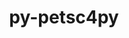 ---
title: "py-petsc4py"
layout: cache
categories: [package, develop]
meta: {"compilers": ["gcc@11.4.0", "intel-oneapi-compilers@2025.1.0"], "num_specs": 79, "num_specs_by_stack": {"e4s": 26, "e4s-neoverse-v2": 27, "e4s-oneapi": 26, "root": 79}, "oss": ["ubuntu22.04"], "platforms": ["linux"], "stacks": ["e4s", "e4s-neoverse-v2", "e4s-oneapi", "root"], "targets": ["neoverse_v2", "x86_64_v3"], "versions": ["3.23.0", "3.23.1", "3.23.2"]}
spec_details: [{"compiler": "gcc@11.4.0", "hash": "2iic3cqyvy4zck7a4eljkml4rxdy7bhm", "os": "ubuntu22.04", "platform": "linux", "size": "-", "stacks": ["e4s-neoverse-v2", "root"], "target": "neoverse_v2", "variants": ["build_system=python_pip", "+mpi"], "versions": ["3.23.1"]}, {"compiler": "intel-oneapi-compilers@2025.1.0", "hash": "2pb77bqnq7lapla5ts3nqb6emgal7tqg", "os": "ubuntu22.04", "platform": "linux", "size": "-", "stacks": ["e4s-oneapi", "root"], "target": "x86_64_v3", "variants": ["build_system=python_pip", "+mpi", "patches:=edc2f91"], "versions": ["3.23.0"]}, {"compiler": "gcc@11.4.0", "hash": "37pxgyr6vy3rvo2hlswdj7vbzgbda7w4", "os": "ubuntu22.04", "platform": "linux", "size": "-", "stacks": ["e4s", "root"], "target": "x86_64_v3", "variants": ["build_system=python_pip", "+mpi", "patches:=edc2f91"], "versions": ["3.23.0"]}, {"compiler": "gcc@11.4.0", "hash": "3bjcgzugfttf6twgqryfvqya3c7ggk4h", "os": "ubuntu22.04", "platform": "linux", "size": "-", "stacks": ["e4s-neoverse-v2", "root"], "target": "neoverse_v2", "variants": ["build_system=python_pip", "+mpi"], "versions": ["3.23.2"]}, {"compiler": "gcc@11.4.0", "hash": "3iwvxu6ojqv46aiqlgymkd73twkkjlob", "os": "ubuntu22.04", "platform": "linux", "size": "-", "stacks": ["e4s-neoverse-v2", "root"], "target": "neoverse_v2", "variants": ["build_system=python_pip", "+mpi"], "versions": ["3.23.2"]}, {"compiler": "gcc@11.4.0", "hash": "3mr76gdfbyzkqhazuezamxnjqcaiictz", "os": "ubuntu22.04", "platform": "linux", "size": "-", "stacks": ["e4s", "root"], "target": "x86_64_v3", "variants": ["build_system=python_pip", "+mpi"], "versions": ["3.23.2"]}, {"compiler": "gcc@11.4.0", "hash": "3pw4jnyqi2mz7lzyni7vtpufx3paxkrx", "os": "ubuntu22.04", "platform": "linux", "size": "-", "stacks": ["e4s", "root"], "target": "x86_64_v3", "variants": ["build_system=python_pip", "+mpi"], "versions": ["3.23.1"]}, {"compiler": "gcc@11.4.0", "hash": "4bv3eqbcue4uah6rdzesj474pmt2aj7g", "os": "ubuntu22.04", "platform": "linux", "size": "-", "stacks": ["e4s", "root"], "target": "x86_64_v3", "variants": ["build_system=python_pip", "+mpi"], "versions": ["3.23.2"]}, {"compiler": "gcc@11.4.0", "hash": "4xwvaxrz5smpkgmttee626drtvgqh76d", "os": "ubuntu22.04", "platform": "linux", "size": "-", "stacks": ["e4s-neoverse-v2", "root"], "target": "neoverse_v2", "variants": ["build_system=python_pip", "+mpi"], "versions": ["3.23.2"]}, {"compiler": "intel-oneapi-compilers@2025.1.0", "hash": "4zeczvnfojec5lw73almeg75nizdfcea", "os": "ubuntu22.04", "platform": "linux", "size": "-", "stacks": ["e4s-oneapi", "root"], "target": "x86_64_v3", "variants": ["build_system=python_pip", "+mpi"], "versions": ["3.23.2"]}, {"compiler": "gcc@11.4.0", "hash": "57j7tkfnpxmysauuvkfttla47gqv7ph5", "os": "ubuntu22.04", "platform": "linux", "size": "-", "stacks": ["e4s", "root"], "target": "x86_64_v3", "variants": ["build_system=python_pip", "+mpi"], "versions": ["3.23.1"]}, {"compiler": "intel-oneapi-compilers@2025.1.0", "hash": "5wmzle3tuxegi67i4rhxzuzu4q2ycz3v", "os": "ubuntu22.04", "platform": "linux", "size": "-", "stacks": ["e4s-oneapi", "root"], "target": "x86_64_v3", "variants": ["build_system=python_pip", "+mpi"], "versions": ["3.23.2"]}, {"compiler": "gcc@11.4.0", "hash": "6gp2dgzsjq6jrbugldkqn53u4oivn4cg", "os": "ubuntu22.04", "platform": "linux", "size": "-", "stacks": ["e4s-neoverse-v2", "root"], "target": "neoverse_v2", "variants": ["build_system=python_pip", "+mpi"], "versions": ["3.23.2"]}, {"compiler": "intel-oneapi-compilers@2025.1.0", "hash": "6rm4hyauqfk6nktcevb4pepgefvum5b6", "os": "ubuntu22.04", "platform": "linux", "size": "-", "stacks": ["e4s-oneapi", "root"], "target": "x86_64_v3", "variants": ["build_system=python_pip", "+mpi"], "versions": ["3.23.2"]}, {"compiler": "gcc@11.4.0", "hash": "7cqzc2ys2iteut3jkkyxqyfpblxcvmfu", "os": "ubuntu22.04", "platform": "linux", "size": "-", "stacks": ["e4s", "root"], "target": "x86_64_v3", "variants": ["build_system=python_pip", "+mpi", "patches:=edc2f91"], "versions": ["3.23.0"]}, {"compiler": "intel-oneapi-compilers@2025.1.0", "hash": "be67kk5f2de35zuesyvb3mx77rzu33nl", "os": "ubuntu22.04", "platform": "linux", "size": "-", "stacks": ["e4s-oneapi", "root"], "target": "x86_64_v3", "variants": ["build_system=python_pip", "+mpi"], "versions": ["3.23.2"]}, {"compiler": "gcc@11.4.0", "hash": "boz7ulgpzt7yfstuvwzi2l5abnc6xnt7", "os": "ubuntu22.04", "platform": "linux", "size": "-", "stacks": ["e4s", "root"], "target": "x86_64_v3", "variants": ["build_system=python_pip", "+mpi"], "versions": ["3.23.2"]}, {"compiler": "intel-oneapi-compilers@2025.1.0", "hash": "c2fwv3isasiwc6blj2g62zwqp6b2avgo", "os": "ubuntu22.04", "platform": "linux", "size": "-", "stacks": ["e4s-oneapi", "root"], "target": "x86_64_v3", "variants": ["build_system=python_pip", "+mpi", "patches:=edc2f91"], "versions": ["3.23.0"]}, {"compiler": "intel-oneapi-compilers@2025.1.0", "hash": "cjgfrgliytfl3a7xkxdmy2gxc6l53fqi", "os": "ubuntu22.04", "platform": "linux", "size": "-", "stacks": ["e4s-oneapi", "root"], "target": "x86_64_v3", "variants": ["build_system=python_pip", "+mpi", "patches:=edc2f91"], "versions": ["3.23.0"]}, {"compiler": "intel-oneapi-compilers@2025.1.0", "hash": "dtccpnkq5tzbyzctktmb7co3ueurpfpw", "os": "ubuntu22.04", "platform": "linux", "size": "-", "stacks": ["e4s-oneapi", "root"], "target": "x86_64_v3", "variants": ["build_system=python_pip", "+mpi"], "versions": ["3.23.2"]}, {"compiler": "intel-oneapi-compilers@2025.1.0", "hash": "ed4krg3zc3v3j34k5xgmmrvumxr2ofnz", "os": "ubuntu22.04", "platform": "linux", "size": "-", "stacks": ["e4s-oneapi", "root"], "target": "x86_64_v3", "variants": ["build_system=python_pip", "+mpi", "patches:=edc2f91"], "versions": ["3.23.0"]}, {"compiler": "gcc@11.4.0", "hash": "eebs546mwkz42hm7xuwxnd62pnqmp43m", "os": "ubuntu22.04", "platform": "linux", "size": "-", "stacks": ["e4s", "root"], "target": "x86_64_v3", "variants": ["build_system=python_pip", "+mpi"], "versions": ["3.23.1"]}, {"compiler": "gcc@11.4.0", "hash": "fxdvlyftn5tya3g4zrcawmb3fmsk26bs", "os": "ubuntu22.04", "platform": "linux", "size": "-", "stacks": ["e4s-neoverse-v2", "root"], "target": "neoverse_v2", "variants": ["build_system=python_pip", "+mpi", "patches:=edc2f91"], "versions": ["3.23.0"]}, {"compiler": "gcc@11.4.0", "hash": "hjbn65j3dldynh6g2pvxzpxzo4op6rur", "os": "ubuntu22.04", "platform": "linux", "size": "-", "stacks": ["e4s-neoverse-v2", "root"], "target": "neoverse_v2", "variants": ["build_system=python_pip", "+mpi", "patches:=edc2f91"], "versions": ["3.23.0"]}, {"compiler": "intel-oneapi-compilers@2025.1.0", "hash": "hqkqedzazidwk5fdbgumyqurenm3xbzo", "os": "ubuntu22.04", "platform": "linux", "size": "-", "stacks": ["e4s-oneapi", "root"], "target": "x86_64_v3", "variants": ["build_system=python_pip", "+mpi", "patches:=edc2f91"], "versions": ["3.23.0"]}, {"compiler": "gcc@11.4.0", "hash": "i3afw65uyfsrk43ducxacyyybmdfddsw", "os": "ubuntu22.04", "platform": "linux", "size": "-", "stacks": ["e4s", "root"], "target": "x86_64_v3", "variants": ["build_system=python_pip", "+mpi"], "versions": ["3.23.2"]}, {"compiler": "intel-oneapi-compilers@2025.1.0", "hash": "imyq6ukl7ghegrepwtqjcjqli6n3z6dg", "os": "ubuntu22.04", "platform": "linux", "size": "-", "stacks": ["e4s-oneapi", "root"], "target": "x86_64_v3", "variants": ["build_system=python_pip", "+mpi"], "versions": ["3.23.2"]}, {"compiler": "gcc@11.4.0", "hash": "ir2qkc4rmkhmgmngsrzpdpfmoentgm3b", "os": "ubuntu22.04", "platform": "linux", "size": "-", "stacks": ["e4s", "root"], "target": "x86_64_v3", "variants": ["build_system=python_pip", "+mpi"], "versions": ["3.23.2"]}, {"compiler": "intel-oneapi-compilers@2025.1.0", "hash": "jtp23lx6vr46curqcwqv5pa6gi4i6jdx", "os": "ubuntu22.04", "platform": "linux", "size": "-", "stacks": ["e4s-oneapi", "root"], "target": "x86_64_v3", "variants": ["build_system=python_pip", "+mpi", "patches:=edc2f91"], "versions": ["3.23.0"]}, {"compiler": "intel-oneapi-compilers@2025.1.0", "hash": "kaxpzcbjzrz2je2tnhrlhycbyp4bduoy", "os": "ubuntu22.04", "platform": "linux", "size": "-", "stacks": ["e4s-oneapi", "root"], "target": "x86_64_v3", "variants": ["build_system=python_pip", "+mpi"], "versions": ["3.23.2"]}, {"compiler": "intel-oneapi-compilers@2025.1.0", "hash": "kgcj5sblt3hekxocfth76allt55uicwc", "os": "ubuntu22.04", "platform": "linux", "size": "-", "stacks": ["e4s-oneapi", "root"], "target": "x86_64_v3", "variants": ["build_system=python_pip", "+mpi"], "versions": ["3.23.1"]}, {"compiler": "gcc@11.4.0", "hash": "l55qduyt6wd6qz52ehaoo2kcyq5obu2k", "os": "ubuntu22.04", "platform": "linux", "size": "-", "stacks": ["e4s", "root"], "target": "x86_64_v3", "variants": ["build_system=python_pip", "+mpi", "patches:=edc2f91"], "versions": ["3.23.0"]}, {"compiler": "gcc@11.4.0", "hash": "lbv5jkklxc3o4gtse6duag4rswovxqj4", "os": "ubuntu22.04", "platform": "linux", "size": "-", "stacks": ["e4s", "root"], "target": "x86_64_v3", "variants": ["build_system=python_pip", "+mpi"], "versions": ["3.23.2"]}, {"compiler": "intel-oneapi-compilers@2025.1.0", "hash": "mafc6qhm3uof7xxlykt7q6mcmpcstmss", "os": "ubuntu22.04", "platform": "linux", "size": "-", "stacks": ["e4s-oneapi", "root"], "target": "x86_64_v3", "variants": ["build_system=python_pip", "+mpi", "patches:=edc2f91"], "versions": ["3.23.0"]}, {"compiler": "gcc@11.4.0", "hash": "my65snkxcniwfleapk3ksmqvpoce6hcl", "os": "ubuntu22.04", "platform": "linux", "size": "-", "stacks": ["e4s-neoverse-v2", "root"], "target": "neoverse_v2", "variants": ["build_system=python_pip", "+mpi"], "versions": ["3.23.2"]}, {"compiler": "intel-oneapi-compilers@2025.1.0", "hash": "n7ozxpk6nkoojuabnvy72vbqhltxz7v5", "os": "ubuntu22.04", "platform": "linux", "size": "-", "stacks": ["e4s-oneapi", "root"], "target": "x86_64_v3", "variants": ["build_system=python_pip", "+mpi", "patches:=edc2f91"], "versions": ["3.23.0"]}, {"compiler": "gcc@11.4.0", "hash": "nb6jttjricqojmgyji3p6wqsx4lkn4s7", "os": "ubuntu22.04", "platform": "linux", "size": "-", "stacks": ["e4s-neoverse-v2", "root"], "target": "neoverse_v2", "variants": ["build_system=python_pip", "+mpi"], "versions": ["3.23.1"]}, {"compiler": "gcc@11.4.0", "hash": "nq7ndipkilboigtppx6mlibaghibxxua", "os": "ubuntu22.04", "platform": "linux", "size": "-", "stacks": ["e4s-neoverse-v2", "root"], "target": "neoverse_v2", "variants": ["build_system=python_pip", "+mpi", "patches:=edc2f91"], "versions": ["3.23.0"]}, {"compiler": "gcc@11.4.0", "hash": "pbsi3jgvoxlkgnvcq3yk2as7zen3dnpv", "os": "ubuntu22.04", "platform": "linux", "size": "-", "stacks": ["e4s", "root"], "target": "x86_64_v3", "variants": ["build_system=python_pip", "+mpi"], "versions": ["3.23.2"]}, {"compiler": "intel-oneapi-compilers@2025.1.0", "hash": "prmmqf5hmgn2wfnyek7mhjku6y3z4itn", "os": "ubuntu22.04", "platform": "linux", "size": "-", "stacks": ["e4s-oneapi", "root"], "target": "x86_64_v3", "variants": ["build_system=python_pip", "+mpi"], "versions": ["3.23.1"]}, {"compiler": "intel-oneapi-compilers@2025.1.0", "hash": "q6sqzew6ue3w6fhajyanola6wn3msnti", "os": "ubuntu22.04", "platform": "linux", "size": "-", "stacks": ["e4s-oneapi", "root"], "target": "x86_64_v3", "variants": ["build_system=python_pip", "+mpi"], "versions": ["3.23.2"]}, {"compiler": "gcc@11.4.0", "hash": "qafzruuqpmk37mi3rzz73k2ltgl6kv4z", "os": "ubuntu22.04", "platform": "linux", "size": "-", "stacks": ["e4s", "root"], "target": "x86_64_v3", "variants": ["build_system=python_pip", "+mpi", "patches:=edc2f91"], "versions": ["3.23.0"]}, {"compiler": "gcc@11.4.0", "hash": "qcm6smodahjp6z26hx2ovg62kjsjgpom", "os": "ubuntu22.04", "platform": "linux", "size": "-", "stacks": ["e4s-neoverse-v2", "root"], "target": "neoverse_v2", "variants": ["build_system=python_pip", "+mpi"], "versions": ["3.23.1"]}, {"compiler": "gcc@11.4.0", "hash": "qr7thwooiq2g6gvkqwn22l3nq4ew4o3s", "os": "ubuntu22.04", "platform": "linux", "size": "-", "stacks": ["e4s-neoverse-v2", "root"], "target": "neoverse_v2", "variants": ["build_system=python_pip", "+mpi"], "versions": ["3.23.2"]}, {"compiler": "gcc@11.4.0", "hash": "qvdazt7hh6q5qlw4w54segs3wptwkxbe", "os": "ubuntu22.04", "platform": "linux", "size": "-", "stacks": ["e4s", "root"], "target": "x86_64_v3", "variants": ["build_system=python_pip", "+mpi"], "versions": ["3.23.1"]}, {"compiler": "gcc@11.4.0", "hash": "qxh66vwsayfqp3xm3afqls4ryvxucy4u", "os": "ubuntu22.04", "platform": "linux", "size": "-", "stacks": ["e4s", "root"], "target": "x86_64_v3", "variants": ["build_system=python_pip", "+mpi", "patches:=edc2f91"], "versions": ["3.23.0"]}, {"compiler": "gcc@11.4.0", "hash": "rb354l4qnskcmnp2qw3k7lmguunwtu7v", "os": "ubuntu22.04", "platform": "linux", "size": "-", "stacks": ["e4s-neoverse-v2", "root"], "target": "neoverse_v2", "variants": ["build_system=python_pip", "+mpi"], "versions": ["3.23.2"]}, {"compiler": "gcc@11.4.0", "hash": "rf4oeyrplotui2n3morcm2sycerqspu4", "os": "ubuntu22.04", "platform": "linux", "size": "-", "stacks": ["e4s", "root"], "target": "x86_64_v3", "variants": ["build_system=python_pip", "+mpi", "patches:=edc2f91"], "versions": ["3.23.0"]}, {"compiler": "gcc@11.4.0", "hash": "rsw4bm3jgsr6jg3dy4pua353hqej7kbk", "os": "ubuntu22.04", "platform": "linux", "size": "-", "stacks": ["e4s-neoverse-v2", "root"], "target": "neoverse_v2", "variants": ["build_system=python_pip", "+mpi"], "versions": ["3.23.2"]}, {"compiler": "gcc@11.4.0", "hash": "shzd4hiyanspckfwn7pvwnna4os2e6ce", "os": "ubuntu22.04", "platform": "linux", "size": "-", "stacks": ["e4s-neoverse-v2", "root"], "target": "neoverse_v2", "variants": ["build_system=python_pip", "+mpi", "patches:=edc2f91"], "versions": ["3.23.0"]}, {"compiler": "gcc@11.4.0", "hash": "sqpotzejxzwf5be4s7ryjgrjx4mxtlfc", "os": "ubuntu22.04", "platform": "linux", "size": "-", "stacks": ["e4s", "root"], "target": "x86_64_v3", "variants": ["build_system=python_pip", "+mpi", "patches:=edc2f91"], "versions": ["3.23.0"]}, {"compiler": "gcc@11.4.0", "hash": "t6yvh4efkojfydbui3mc4kqrvi3aouqj", "os": "ubuntu22.04", "platform": "linux", "size": "-", "stacks": ["e4s-neoverse-v2", "root"], "target": "neoverse_v2", "variants": ["build_system=python_pip", "+mpi"], "versions": ["3.23.2"]}, {"compiler": "gcc@11.4.0", "hash": "tdsd7sgqoe3ptk6czjngeibws5cpthyi", "os": "ubuntu22.04", "platform": "linux", "size": "-", "stacks": ["e4s-neoverse-v2", "root"], "target": "neoverse_v2", "variants": ["build_system=python_pip", "+mpi"], "versions": ["3.23.1"]}, {"compiler": "gcc@11.4.0", "hash": "tg7xelbaurcae5fkbpis4a32bxxutg6z", "os": "ubuntu22.04", "platform": "linux", "size": "-", "stacks": ["e4s", "root"], "target": "x86_64_v3", "variants": ["build_system=python_pip", "+mpi"], "versions": ["3.23.2"]}, {"compiler": "intel-oneapi-compilers@2025.1.0", "hash": "tq7s27alzwavojpgccniufcf6jtw345h", "os": "ubuntu22.04", "platform": "linux", "size": "-", "stacks": ["e4s-oneapi", "root"], "target": "x86_64_v3", "variants": ["build_system=python_pip", "+mpi"], "versions": ["3.23.2"]}, {"compiler": "intel-oneapi-compilers@2025.1.0", "hash": "trmzg4rpliqhzkttmpmvjavoelwrlkyu", "os": "ubuntu22.04", "platform": "linux", "size": "-", "stacks": ["e4s-oneapi", "root"], "target": "x86_64_v3", "variants": ["build_system=python_pip", "+mpi"], "versions": ["3.23.1"]}, {"compiler": "gcc@11.4.0", "hash": "trngch6um3dw6helmxzlxh25mp3l5bng", "os": "ubuntu22.04", "platform": "linux", "size": "-", "stacks": ["e4s-neoverse-v2", "root"], "target": "neoverse_v2", "variants": ["build_system=python_pip", "+mpi"], "versions": ["3.23.2"]}, {"compiler": "gcc@11.4.0", "hash": "ud46g3mvlhtc3yjouive32q5tnmkbxqo", "os": "ubuntu22.04", "platform": "linux", "size": "-", "stacks": ["e4s-neoverse-v2", "root"], "target": "neoverse_v2", "variants": ["build_system=python_pip", "+mpi", "patches:=edc2f91"], "versions": ["3.23.0"]}, {"compiler": "gcc@11.4.0", "hash": "uhqmcucrfkvsk46brnvq5fwkb5c6vlh4", "os": "ubuntu22.04", "platform": "linux", "size": "-", "stacks": ["e4s-neoverse-v2", "root"], "target": "neoverse_v2", "variants": ["build_system=python_pip", "+mpi", "patches:=edc2f91"], "versions": ["3.23.0"]}, {"compiler": "intel-oneapi-compilers@2025.1.0", "hash": "unvvy3eyzyyqken7pczbj6jltgixcaid", "os": "ubuntu22.04", "platform": "linux", "size": "-", "stacks": ["e4s-oneapi", "root"], "target": "x86_64_v3", "variants": ["build_system=python_pip", "+mpi"], "versions": ["3.23.2"]}, {"compiler": "gcc@11.4.0", "hash": "vn63c7vf3qobo5gpjfrg5isftz6omsh7", "os": "ubuntu22.04", "platform": "linux", "size": "-", "stacks": ["e4s", "root"], "target": "x86_64_v3", "variants": ["build_system=python_pip", "+mpi"], "versions": ["3.23.2"]}, {"compiler": "gcc@11.4.0", "hash": "w4rgkbjde5dc72k2tec62vhigox3fp56", "os": "ubuntu22.04", "platform": "linux", "size": "-", "stacks": ["e4s", "root"], "target": "x86_64_v3", "variants": ["build_system=python_pip", "+mpi", "patches:=edc2f91"], "versions": ["3.23.0"]}, {"compiler": "gcc@11.4.0", "hash": "wegf4sv5vxku3he6mqebajdiysx5ge7d", "os": "ubuntu22.04", "platform": "linux", "size": "-", "stacks": ["e4s-neoverse-v2", "root"], "target": "neoverse_v2", "variants": ["build_system=python_pip", "+mpi"], "versions": ["3.23.2"]}, {"compiler": "gcc@11.4.0", "hash": "wg2finnqz4wscithwb36pnmlopimihrm", "os": "ubuntu22.04", "platform": "linux", "size": "-", "stacks": ["e4s", "root"], "target": "x86_64_v3", "variants": ["build_system=python_pip", "+mpi"], "versions": ["3.23.2"]}, {"compiler": "gcc@11.4.0", "hash": "whi3jlbtedk7zwfvv4r27fwiprl5wmm7", "os": "ubuntu22.04", "platform": "linux", "size": "-", "stacks": ["e4s", "root"], "target": "x86_64_v3", "variants": ["build_system=python_pip", "+mpi", "patches:=edc2f91"], "versions": ["3.23.0"]}, {"compiler": "gcc@11.4.0", "hash": "wi4umx2uhhuijkcgqios6oqrualtgkrh", "os": "ubuntu22.04", "platform": "linux", "size": "-", "stacks": ["e4s", "root"], "target": "x86_64_v3", "variants": ["build_system=python_pip", "+mpi"], "versions": ["3.23.2"]}, {"compiler": "intel-oneapi-compilers@2025.1.0", "hash": "wjoiiiavr3ufy4wdkfkq27zv4jryw2nj", "os": "ubuntu22.04", "platform": "linux", "size": "-", "stacks": ["e4s-oneapi", "root"], "target": "x86_64_v3", "variants": ["build_system=python_pip", "+mpi", "patches:=edc2f91"], "versions": ["3.23.0"]}, {"compiler": "gcc@11.4.0", "hash": "wk3hmomsixhmwn5eiic3figlo54y7frk", "os": "ubuntu22.04", "platform": "linux", "size": "-", "stacks": ["e4s-neoverse-v2", "root"], "target": "neoverse_v2", "variants": ["build_system=python_pip", "+mpi", "patches:=edc2f91"], "versions": ["3.23.0"]}, {"compiler": "intel-oneapi-compilers@2025.1.0", "hash": "wo4daobb4vvnej3z2bd72q2kesldz3pe", "os": "ubuntu22.04", "platform": "linux", "size": "-", "stacks": ["e4s-oneapi", "root"], "target": "x86_64_v3", "variants": ["build_system=python_pip", "+mpi"], "versions": ["3.23.1"]}, {"compiler": "gcc@11.4.0", "hash": "wwivajfvv5gxo5tnuyqwhgpkvyscular", "os": "ubuntu22.04", "platform": "linux", "size": "-", "stacks": ["e4s-neoverse-v2", "root"], "target": "neoverse_v2", "variants": ["build_system=python_pip", "+mpi"], "versions": ["3.23.2"]}, {"compiler": "intel-oneapi-compilers@2025.1.0", "hash": "x4i553wwtc76q4knqm3ixg4iysy3aq5m", "os": "ubuntu22.04", "platform": "linux", "size": "-", "stacks": ["e4s-oneapi", "root"], "target": "x86_64_v3", "variants": ["build_system=python_pip", "+mpi", "patches:=edc2f91"], "versions": ["3.23.0"]}, {"compiler": "gcc@11.4.0", "hash": "xfcqvgil3s4ojt34foogxnmjp5valzcc", "os": "ubuntu22.04", "platform": "linux", "size": "-", "stacks": ["e4s", "root"], "target": "x86_64_v3", "variants": ["build_system=python_pip", "+mpi"], "versions": ["3.23.2"]}, {"compiler": "gcc@11.4.0", "hash": "xn5gbnrohloyou5cod3rlma4jwd3mo26", "os": "ubuntu22.04", "platform": "linux", "size": "-", "stacks": ["e4s", "root"], "target": "x86_64_v3", "variants": ["build_system=python_pip", "+mpi", "patches:=edc2f91"], "versions": ["3.23.0"]}, {"compiler": "gcc@11.4.0", "hash": "xsjoa7s67kq57swhkbipgmk2akpyfaq6", "os": "ubuntu22.04", "platform": "linux", "size": "-", "stacks": ["e4s-neoverse-v2", "root"], "target": "neoverse_v2", "variants": ["build_system=python_pip", "+mpi", "patches:=edc2f91"], "versions": ["3.23.0"]}, {"compiler": "intel-oneapi-compilers@2025.1.0", "hash": "y2kjmhsgbxnk5cofjc4ukjqqcx6nymsm", "os": "ubuntu22.04", "platform": "linux", "size": "-", "stacks": ["e4s-oneapi", "root"], "target": "x86_64_v3", "variants": ["build_system=python_pip", "+mpi"], "versions": ["3.23.2"]}, {"compiler": "gcc@11.4.0", "hash": "yg7syj2ezwwbezfksjpuks2yzzf2arhk", "os": "ubuntu22.04", "platform": "linux", "size": "-", "stacks": ["e4s-neoverse-v2", "root"], "target": "neoverse_v2", "variants": ["build_system=python_pip", "+mpi", "patches:=edc2f91"], "versions": ["3.23.0"]}, {"compiler": "gcc@11.4.0", "hash": "yqhsuz5o6alhknnv2snwzcq4prijto6c", "os": "ubuntu22.04", "platform": "linux", "size": "-", "stacks": ["e4s-neoverse-v2", "root"], "target": "neoverse_v2", "variants": ["build_system=python_pip", "+mpi"], "versions": ["3.23.2"]}, {"compiler": "intel-oneapi-compilers@2025.1.0", "hash": "z5u65azldsocqtrf3p75u5qgmse3nbsd", "os": "ubuntu22.04", "platform": "linux", "size": "-", "stacks": ["e4s-oneapi", "root"], "target": "x86_64_v3", "variants": ["build_system=python_pip", "+mpi"], "versions": ["3.23.2"]}, {"compiler": "gcc@11.4.0", "hash": "zwzt6sxkb5yzbxlm3t36xk5gpxpaoizz", "os": "ubuntu22.04", "platform": "linux", "size": "-", "stacks": ["e4s-neoverse-v2", "root"], "target": "neoverse_v2", "variants": ["build_system=python_pip", "+mpi", "patches:=edc2f91"], "versions": ["3.23.0"]}]
---